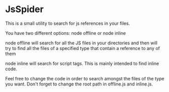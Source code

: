 # JsSpider

This is a small utility to search for js references in your files.

You have two different options:
node offline
or 
node inline

node offline will search for all the JS files in your directories and then will try to find all the files of a specified type that contain a reference to any of them

node inline will search for script tags. This is mainly intended to find inline code.

Feel free to change the code in order to search amongst the files of the type you want.
Don't forget to change the root path in offline.js and inline.js.





